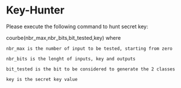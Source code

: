 # Key-Hunter

Please execute the following command to hunt secret key:

courbe(nbr_max,nbr_bits,bit_tested,key) where

    nbr_max is the number of input to be tested, starting from zero
    
    nbr_bits is the lenght of inputs, key and outputs
    
    bit_tested is the bit to be considered to generate the 2 classes
    
    key is the secret key value

